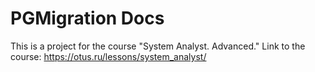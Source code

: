 # PGMigration Docs

This is a project for the course "System Analyst. Advanced." Link to the course: https://otus.ru/lessons/system_analyst/
